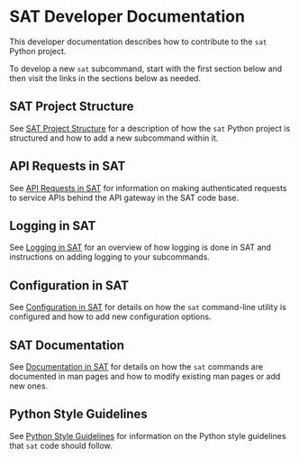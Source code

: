 # SAT Developer Documentation

This developer documentation describes how to contribute to the ``sat`` Python
project.

To develop a new ``sat`` subcommand, start with the first section below and then
visit the links in the sections below as needed.

## SAT Project Structure

See [SAT Project Structure](project_structure.md) for a description of how the
``sat`` Python project is structured and how to add a new subcommand within it.

## API Requests in SAT

See [API Requests in SAT](api_requests.md) for information on
making authenticated requests to service APIs behind the API gateway in the SAT
code base.

## Logging in SAT

See [Logging in SAT](logging.md) for an overview of how logging is
done in SAT and instructions on adding logging to your subcommands.

## Configuration in SAT

See [Configuration in SAT](configuration.md) for details on how the ``sat``
command-line utility is configured and how to add new configuration options.

## SAT Documentation

See [Documentation in SAT](documentation.md) for details on how the ``sat``
commands are documented in man pages and how to modify existing man pages or
add new ones.

## Python Style Guidelines

See [Python Style Guidelines](python_style_guidelines.md) for information on
the Python style guidelines that ``sat`` code should follow.
